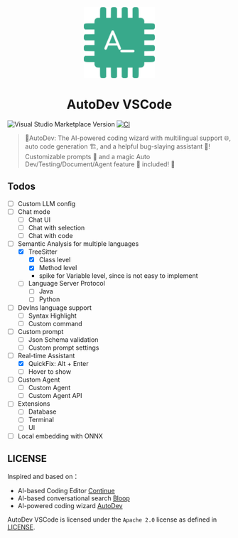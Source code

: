 <p align="center">
  <img src="images/pluginIcon.png" width="160px" height="160px"  alt="logo" />
</p>
<h1 align="center">AutoDev VSCode</h1>

![Visual Studio Marketplace Version](https://img.shields.io/visual-studio-marketplace/v/Phodal.autodev)
[![CI](https://github.com/unit-mesh/auto-dev-vscode/actions/workflows/ci.yml/badge.svg)](https://github.com/unit-mesh/auto-dev-vscode/actions/workflows/ci.yml)

> 🧙‍AutoDev: The AI-powered coding wizard with multilingual support 🌐, auto code generation 🏗️, and a helpful
> bug-slaying assistant 🐞! Customizable prompts 🎨 and a magic Auto Dev/Testing/Document/Agent feature 🧪 included! 🚀

## Todos

- [ ] Custom LLM config
- [ ] Chat mode
    - [ ] Chat UI
    - [ ] Chat with selection
    - [ ] Chat with code
- [ ] Semantic Analysis for multiple languages
    - [x] TreeSitter
        - [x] Class level
        - [x] Method level
        - spike for Variable level, since is not easy to implement
    - [ ] Language Server Protocol
        - [ ] Java
        - [ ] Python
- [ ] DevIns language support
    - [ ] Syntax Highlight
    - [ ] Custom command
- [ ] Custom prompt
    - [ ] Json Schema validation
    - [ ] Custom prompt settings
- [ ] Real-time Assistant
    - [X] QuickFix: Alt + Enter
    - [ ] Hover to show
- [ ] Custom Agent
    - [ ] Custom Agent
    - [ ] Custom Agent API
- [ ] Extensions
    - [ ] Database
    - [ ] Terminal
    - [ ] UI
- [ ] Local embedding with ONNX

## LICENSE

Inspired and based on：

- AI-based Coding Editor [Continue](https://github.com/continuedev/continue)
- AI-based conversational search [Bloop](https://github.com/BloopAI/bloop)
- AI-powered coding wizard [AutoDev](https://github.com/unit-mesh/auto-dev)

AutoDev VSCode is licensed under the `Apache 2.0` license as defined in [LICENSE](./LICENSE).
